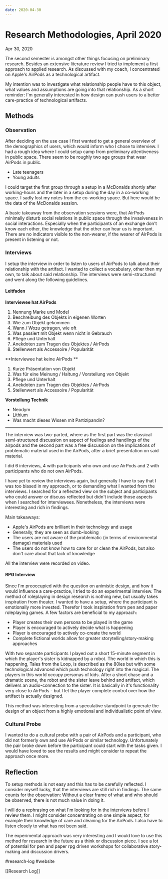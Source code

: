 ```yaml
---
date: 2020-04-30
---
```

# Research Methodologies, April 2020
Apr 30, 2020

The second semester is amongst other things focusing on preliminary research. Besides an extensive literature review I tried to implement a first approach to applied research. As discussed with my coach, I concentrated on Apple's AirPods as a technological artifact.

My intention was to investigate what relationship people have to this object, what values and assumptions are going into that relationship. As a short reminder: I'm generally interested in how design can push users to a better care-practice of technological artifacts.

## Methods

### Observation
After deciding on the use case I first wanted to get a general overview of the demographics of users, which would inform who I chose to interview. I had a rough idea where I could setup camp from preliminary attentiveness in public space. There seem to be roughly two age groups that wear AirPods in public.

- Late teenagers
- Young adults

I could target the first group through a setup in a McDonalds shortly after working-hours and the later in a setup during the day in a co-working space. I sadly lost my notes from the co-working space. But here would be the data of the McDonalds session.

A basic takeaway from the observation sessions were, that AirPods minimally disturb social relations in public space through the invasiveness in social interactions. Especially when the participants of an exchange don't know each other, the knowledge that the other can hear us is important. There are no indicators visible to the non-wearer, if the wearer of AirPods is present in listening or not.

### Interviews
I setup the interview in order to listen to users of AirPods to talk about their relationship with the artifact. I wanted to collect a vocabulary, other then my own, to talk about said relationship. The interviews were semi-structured and went along the following guidelines.

#### Leitfaden

**Interviewee hat AirPods** 
1. Nennung Marke und Model
2. Beschreibung des Objekts in eigenen Worten
3. Wie zum Objekt gekommen
4. Wann / Wozu getragen, wie oft
5. Was passiert mit Objekt wenn nicht in Gebrauch
6. Pflege und Unterhalt
7. Anekdoten zum Tragen des Objektes / AirPods
8. Stellenwert als Accessoire / Popularität

**Interviewee hat keine AirPods **
1. Kurze Präsentation von Objekt
2. Was für eine Meinung / Haltung / Vorstellung von Objekt
3. Pflege und Unterhalt
4. Anekdoten zum Tragen des Objektes / AirPods
5. Stellenwert als Accessoire / Popularität

**Vorstellung Technik**
* Neodym
* Lithium
* Was macht dieses Wissen mit Partizipandin?

---

The interview was two-parted, where as the first part was the classical semi-structured discussion on aspect of feelings and handlings of the airpods and the second part was a free discussion on the implications of problematic material used in the AirPods, after a brief presentation on said material.

I did 6 interviews, 4 with participants who own and use AirPods and 2 with participants who do not own AirPods.

I have yet to review the interviews again, but generally I have to say that I was too biased in my approach, or to demanding what I wanted from the interviews. I searched for a reflected view on the subject and participants who could answer or discuss reflected but didn't include those aspects when I searched for interviewees. Nonetheless, the interviews were interesting and rich in findings.

Main takeaways:

- Apple's AirPods are brilliant in their technology and usage
- Generally, they are seen as dumb-looking
- The users are not aware of the problematic (in terms of environmental damage) materials used
- The users do not know how to care for or clean the AirPods, but also don't care about that lack of knowledge
      
All the interview were recorded on video.

#### RPG Interview
Since I'm preoccupied with the question on animistic design, and how it would influence a care-practice, I tried to do an experimental interview. The method of roleplaying in design research is nothing new, but usually takes inspiration from theater. I wanted to have a setup, where the participant is emotionally more invested. Therefor I took inspiration from pen and paper roleplaying games. A few factors are beneficial to my approach:

- Player creates their own persona to be played in the game
- Player is encouraged to actively decide what is happening
- Player is encouraged to actively co-create the world
- Complete fictional worlds allow for greater storytelling/story-making approaches

With two separate participants I played out a short 15-minute segment in which the player's sister is kidnapped by a robot. The world in which this is happening, Tales from the Loop, is described as the 80ies but with some technological advanced which push technology right into the magical. The players in this world occupy personas of kids. After a short chase and a dramatic scene, the robot and the sister leave behind and artifact, which delivers an audio-connection to the sister. It is basically in it's functionality very close to AirPods - but I let the player complete control over how the artifact is actually designed. 

This method was interesting from a speculative standpoint to generate the design of an object from a highly emotional and individualistic point of view.

### Cultural Probe
I wanted to do a cultural probe with a pair of AirPods and a participant, who did not formerly own and use AirPods or similar technology. Unfortunately the pair broke down before the participant could start with the tasks given. I would have loved to see the results and might consider to repeat the approach once more.

## Reflection
To setup methods is not easy and this has to be carefully reflected. I consider myself lucky, that the interviews are still rich in findings. The same counts for the observation: Without a clear frame of what and who should be observed, there is not much value in doing it.

I will do a rephrasing on what I'm looking for in the interviews before I review them. I might consider concentrating on one simple aspect, for example their knowledge of care and cleaning for the AirPods. I also have to listen closely to what has not been said.

The experimental approach was very interesting and I would love to use this method for research in the future as a think or discussion piece. I see a lot of potential for pen and paper rpg driven workshops for collaborative story-making and discussion drivers.

#research-log #website

[[Research Log]]